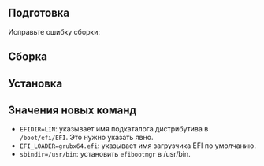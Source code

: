 <pkg :name="'efibootmgr'" instsize showsbu2></pkg>

## Подготовка

Исправьте ошибку сборки:
<package-script :package="'efibootmgr'" :type="'prepare'"></package-script>

## Сборка

<package-script :package="'efibootmgr'" :type="'build'"></package-script>

## Установка

<package-script :package="'efibootmgr'" :type="'install'"></package-script>

## Значения новых команд

- `EFIDIR=LIN`: указывает имя подкаталога дистрибутива в `/boot/efi/EFI`. Это нужно указать явно.
- `EFI_LOADER=grubx64.efi`: указывает имя загрузчика EFI по умолчанию.
- `sbindir=/usr/bin`: установить `efibootmgr` в /usr/bin.

<script>
	new Vue({ el: '#main' })
</script>

